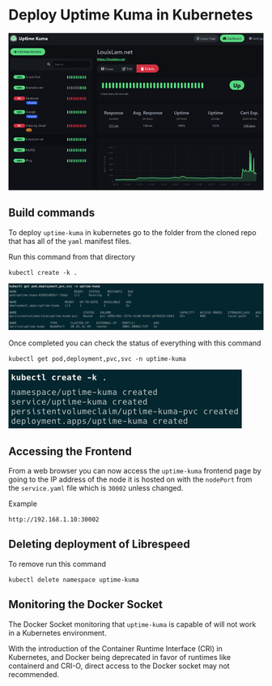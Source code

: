 # Deploy Uptime Kuma in Kubernetes

![Uptime-Kuma](/images/example.png)

## Build commands

To deploy `uptime-kuma` in kubernetes go to the folder from the cloned repo that has all of the `yaml` manifest files.

Run this command from that directory

``` shell
kubectl create -k .
```

![Create-CLI](/images/create.png)

Once completed you can check the status of everything with this command

``` shell
kubectl get pod,deployment,pvc,svc -n uptime-kuma
```

![Status-CLI](/images/status.png)

## Accessing the Frontend

From a web browser you can now access the `uptime-kuma` frontend page by going to the IP address of the node it is hosted on with the `nodePort` from the `service.yaml` file which is `30002` unless changed.

Example
``` shell
http://192.168.1.10:30002
```

## Deleting deployment of Librespeed

To remove run this command

``` shell
kubectl delete namespace uptime-kuma
```

## Monitoring the Docker Socket

The Docker Socket monitoring that `uptime-kuma` is capable of will not work in a Kubernetes environment.

With the introduction of the Container Runtime Interface (CRI) in Kubernetes, and Docker being deprecated in favor of runtimes
like containerd and CRI-O, direct access to the Docker socket may not recommended.
